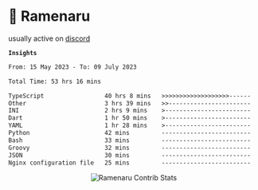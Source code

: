 # 🍜 Ramenaru

usually active on <a href="https://discordapp.com/users/503291004200157185">discord</a> 

**`Insights`**

<!--START_SECTION:waka-->

```txt
From: 15 May 2023 - To: 09 July 2023

Total Time: 53 hrs 16 mins

TypeScript                 40 hrs 8 mins   >>>>>>>>>>>>>>>>>>>------   75.35 %
Other                      3 hrs 39 mins   >>-----------------------   06.87 %
INI                        2 hrs 9 mins    >------------------------   04.04 %
Dart                       1 hr 50 mins    >------------------------   03.46 %
YAML                       1 hr 28 mins    >------------------------   02.78 %
Python                     42 mins         -------------------------   01.33 %
Bash                       33 mins         -------------------------   01.06 %
Groovy                     32 mins         -------------------------   01.01 %
JSON                       30 mins         -------------------------   00.97 %
Nginx configuration file   25 mins         -------------------------   00.81 %
```

<!--END_SECTION:waka-->

<div style="text-align: center;">
   <img align="center" src="https://github-readme-streak-stats.herokuapp.com/?user=Ramenaru&theme=dark&card_width=520" alt="Ramenaru Contrib Stats" />
</div>



